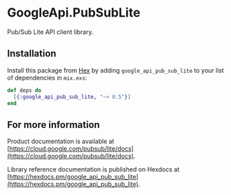 # GoogleApi.PubSubLite

Pub/Sub Lite API client library.



## Installation

Install this package from [Hex](https://hex.pm) by adding
`google_api_pub_sub_lite` to your list of dependencies in `mix.exs`:

```elixir
def deps do
  [{:google_api_pub_sub_lite, "~> 0.5"}]
end
```

## For more information

Product documentation is available at [https://cloud.google.com/pubsub/lite/docs](https://cloud.google.com/pubsub/lite/docs).

Library reference documentation is published on Hexdocs at
[https://hexdocs.pm/google_api_pub_sub_lite](https://hexdocs.pm/google_api_pub_sub_lite).
